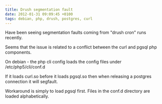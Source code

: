 ```yaml
---
title: Drush segmentation fault
date: 2012-01-31 09:09:45 +0100
tags: debian, php, drush, postgres, curl
---
```


Have been seeing segmentation faults coming from "drush cron" runs recently.

Seems that the issue is related to a conflict between the curl and pgsql php components.

On debian - the php cli config loads the config files under /etc/php5/cli/conf.d

If it loads curl.so before it loads pgsql.so then when releasing a postgres connection it will segfault.

Workaround is simply to load pgsql first. Files in the conf.d directory are loaded alphabetically.

